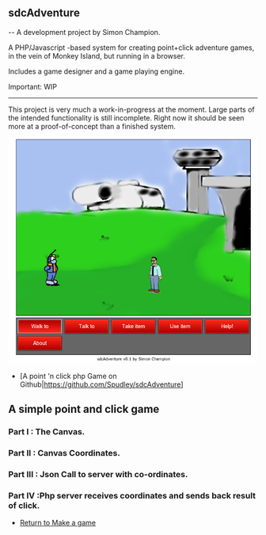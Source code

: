 ## sdcAdventure

\-- A development project by Simon Champion.

A PHP/Javascript -based system for creating point+click adventure games,
in the vein of Monkey Island, but running in a browser.

Includes a game designer and a game playing engine.

Important: WIP

-----

This project is very much a work-in-progress at the moment. Large parts
of the intended functionality is still incomplete. Right now it should
be seen more at a proof-of-concept than a finished system.

![../files/sdc.png](../files/sdc.png "../files/sdc.png")

  - \[A point 'n click php Game on
    Github|<https://github.com/Spudley/sdcAdventure>\]

## A simple point and click game

### Part I : The Canvas.

### Part II : Canvas Coordinates.

### Part III : Json Call to server with co-ordinates.

### Part IV :Php server receives coordinates and sends back result of click.

  - [Return to Make a game](Dojogame.md)
